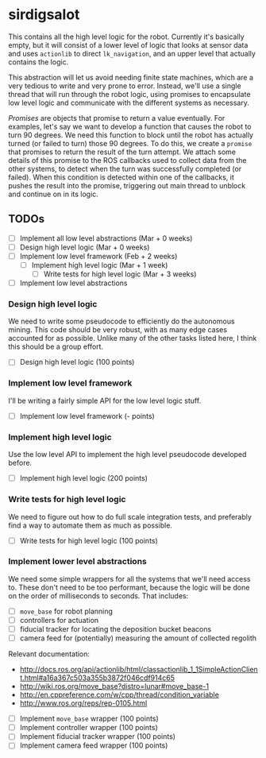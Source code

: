 # sirdigsalot
This contains all the high level logic for the robot.
Currently it's basically empty, but it will consist of a lower level of logic that looks at sensor data and uses `actionlib` to direct `lk_navigation`, and an upper level that actually contains the logic.

This abstraction will let us avoid needing finite state machines, which are a very tedious to write and very prone to error.
Instead, we'll use a single thread that will run through the robot logic, using promises to encapsulate low level logic and communicate with the different systems as necessary.

_Promises_ are objects that promise to return a value eventually.
For examples, let's say we want to develop a function that causes the robot to turn 90 degrees.
We need this function to block until the robot has actually turned (or failed to turn) those 90 degrees.
To do this, we create a `promise` that promises to return the result of the turn attempt.
We attach some details of this promise to the ROS callbacks used to collect data from the other systems, to detect when the turn was successfully completed (or failed).
When this condition is detected within one of the callbacks, it pushes the result into the promise, triggering out main thread to unblock and continue on in its logic.

## TODOs
- [ ] Implement all low level abstractions (Mar + 0 weeks)
- [ ] Design high level logic (Mar + 0 weeks)
- [ ] Implement low level framework (Feb + 2 weeks)
  - [ ] Implement high level logic (Mar + 1 week)
    - [ ] Write tests for high level logic (Mar + 3 weeks)
- [ ] Implement low level abstractions

### Design high level logic
We need to write some pseudocode to efficiently do the autonomous mining.
This code should be very robust, with as many edge cases accounted for as possible.
Unlike many of the other tasks listed here, I think this should be a group effort.

- [ ] Design high level logic (100 points)

### Implement low level framework
I'll be writing a fairly simple API for the low level logic stuff.

- [ ] Implement low level framework (- points)

### Implement high level logic
Use the low level API to implement the high level pseudocode developed before.

- [ ] Implement high level logic (200 points)

### Write tests for high level logic
We need to figure out how to do full scale integration tests, and preferably find a way to automate them as much as possible.

- [ ] Write tests for high level logic (100 points)

### Implement lower level abstractions
We need some simple wrappers for all the systems that we'll need access to.
These don't need to be too performant, because the logic will be done on the order of milliseconds to seconds.
That includes:

- [ ] `move_base` for robot planning
- [ ] controllers for actuation
- [ ] fiducial tracker for locating the deposition bucket beacons
- [ ] camera feed for (potentially) measuring the amount of collected regolith

Relevant documentation:
- http://docs.ros.org/api/actionlib/html/classactionlib_1_1SimpleActionClient.html#a16a367c503a355b3872f046cdf914c65
- http://wiki.ros.org/move_base?distro=lunar#move_base-1
- http://en.cppreference.com/w/cpp/thread/condition_variable
- http://www.ros.org/reps/rep-0105.html

- [ ] Implement `move_base` wrapper (100 points)
- [ ] Implement controller wrapper (100 points)
- [ ] Implement fiducial tracker wrapper (100 points)
- [ ] Implement camera feed wrapper (100 points)
